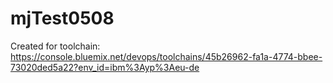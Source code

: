 # mjTest0508
Created for toolchain: https://console.bluemix.net/devops/toolchains/45b26962-fa1a-4774-bbee-73020ded5a22?env_id=ibm%3Ayp%3Aeu-de
